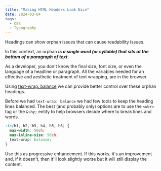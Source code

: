 ```yaml
---
title: "Making HTML Headers Look Nice"
date: 2024-03-04
tags:
  - CSS
  - Typography
---
```


Headings can show orphan issues that can cause readability issues.

In this context, an orphan ***is a single word (or syllable) that sits at the bottom of a paragraph of text***.

As a developer, you don't know the final size, font size, or even the language of a headline or paragraph. All the variables needed for an effective and aesthetic treatment of text wrapping, are in the browser.

Using [text-wrap: balance](https://developer.chrome.com/docs/css-ui/css-text-wrap-balance) we can provide better control over these orphan headings.

Before we had `text-wrap: balance` we had few tools to keep the heading lines balanced. The best (and probably only) options are to use the `<wbr>` tag or the `&shy;` entity to help browsers decide where to break lines and words.

```css
:is(h1, h2, h3, h4, h5, h6) {
  max-width: 50ch;
  max-inline-size: 50ch;
  text-wrap: balance;
}
```

Use this as progressive enhancement. If this works, it's an improvement and, if it doesn't, then it'll look slightly worse but it will still display the content.

